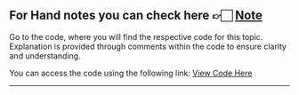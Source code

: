 For Hand notes you can check here 👉🏻 [Note](https://drive.google.com/file/d/1boyP12v22zRREJGXXECVyqZJzK5CJlIQ/view?usp=drive_link)
---
Go to the code, where you will find the respective code for this topic. Explanation is provided through comments within the code to ensure clarity and understanding.

You can access the code using the following link:
[View Code Here](https://github.com/AbuTaher003/Machine-Learning-ML/blob/main/Code/64_Ridge%20Regression%20Part%203%20%7C%20Gradient%20Descent%20%7C%20Regularized%20Linear%20Models.ipynb)

---
